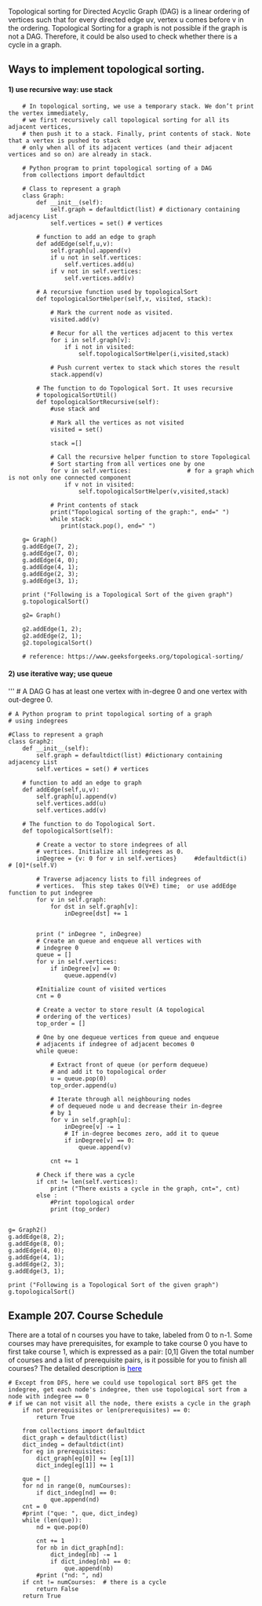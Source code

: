 
Topological sorting  for Directed Acyclic Graph (DAG) is a linear ordering of vertices such that for
 every directed edge uv, vertex u comes before v in the ordering. Topological Sorting for a graph is 
 not possible if the graph is not a DAG. Therefore, it could be also used to check whether there is a cycle in a graph.


## Ways to implement topological sorting. 

 #### 1) use recursive way:  use stack


```
    # In topological sorting, we use a temporary stack. We don’t print the vertex immediately,
    # we first recursively call topological sorting for all its adjacent vertices,
    # then push it to a stack. Finally, print contents of stack. Note that a vertex is pushed to stack
    # only when all of its adjacent vertices (and their adjacent vertices and so on) are already in stack.

    # Python program to print topological sorting of a DAG
    from collections import defaultdict
    
    # Class to represent a graph
    class Graph:
        def __init__(self):
            self.graph = defaultdict(list) # dictionary containing adjacency List
            self.vertices = set() # vertices
    
        # function to add an edge to graph
        def addEdge(self,u,v):
            self.graph[u].append(v)
            if u not in self.vertices:
                self.vertices.add(u)
            if v not in self.vertices:
                self.vertices.add(v)
                
        # A recursive function used by topologicalSort
        def topologicalSortHelper(self,v, visited, stack):
    
            # Mark the current node as visited.
            visited.add(v)
    
            # Recur for all the vertices adjacent to this vertex
            for i in self.graph[v]:
                if i not in visited:
                    self.topologicalSortHelper(i,visited,stack)
    
            # Push current vertex to stack which stores the result
            stack.append(v)
    
        # The function to do Topological Sort. It uses recursive 
        # topologicalSortUtil()
        def topologicalSortRecursive(self):
            #use stack and 
        
            # Mark all the vertices as not visited
            visited = set()
        
            stack =[]
    
            # Call the recursive helper function to store Topological
            # Sort starting from all vertices one by one
            for v in self.vertices:                # for a graph which is not only one connected component
                if v not in visited:
                    self.topologicalSortHelper(v,visited,stack)
    
            # Print contents of stack
            print("Topological sorting of the graph:", end=" ")
            while stack:
               print(stack.pop(), end=" ")

    g= Graph()
    g.addEdge(7, 2);
    g.addEdge(7, 0);
    g.addEdge(4, 0);
    g.addEdge(4, 1);
    g.addEdge(2, 3);
    g.addEdge(3, 1);       

    print ("Following is a Topological Sort of the given graph")
    g.topologicalSort()

    g2= Graph()

    g2.addEdge(1, 2);
    g2.addEdge(2, 1);
    g2.topologicalSort()

    # reference: https://www.geeksforgeeks.org/topological-sorting/
```


 #### 2) use iterative way;  use queue

'''
    # A DAG G has at least one vertex with in-degree 0 and one vertex with out-degree 0.

    # A Python program to print topological sorting of a graph
    # using indegrees
    
    #Class to represent a graph
    class Graph2:
        def __init__(self):
            self.graph = defaultdict(list) #dictionary containing adjacency List
            self.vertices = set() # vertices
            
        # function to add an edge to graph
        def addEdge(self,u,v):
            self.graph[u].append(v)
            self.vertices.add(u)
            self.vertices.add(v)
                
        # The function to do Topological Sort. 
        def topologicalSort(self):
            
            # Create a vector to store indegrees of all
            # vertices. Initialize all indegrees as 0.
            inDegree = {v: 0 for v in self.vertices}     #defaultdict(i)      # [0]*(self.V)
            
            # Traverse adjacency lists to fill indegrees of
            # vertices.  This step takes O(V+E) time;  or use addEdge function to put indegree
            for v in self.graph:
                for dst in self.graph[v]:
                    inDegree[dst] += 1
                        
    
            print (" inDegree ", inDegree)
            # Create an queue and enqueue all vertices with
            # indegree 0
            queue = []
            for v in self.vertices:
                if inDegree[v] == 0:
                    queue.append(v)
                    
            #Initialize count of visited vertices
            cnt = 0
    
            # Create a vector to store result (A topological
            # ordering of the vertices)
            top_order = []
    
            # One by one dequeue vertices from queue and enqueue
            # adjacents if indegree of adjacent becomes 0
            while queue:
    
                # Extract front of queue (or perform dequeue)
                # and add it to topological order
                u = queue.pop(0)
                top_order.append(u)
                
                # Iterate through all neighbouring nodes
                # of dequeued node u and decrease their in-degree
                # by 1
                for v in self.graph[u]:
                    inDegree[v] -= 1
                    # If in-degree becomes zero, add it to queue
                    if inDegree[v] == 0:
                        queue.append(v)
    
                cnt += 1
                
            # Check if there was a cycle
            if cnt != len(self.vertices):
                print ("There exists a cycle in the graph, cnt=", cnt)
            else :
                #Print topological order
                print (top_order)
                
                  
    g= Graph2()
    g.addEdge(8, 2);
    g.addEdge(8, 0);
    g.addEdge(4, 0);
    g.addEdge(4, 1);
    g.addEdge(2, 3);
    g.addEdge(3, 1);
    
    print ("Following is a Topological Sort of the given graph")
    g.topologicalSort()



##  Example 207. Course Schedule

There are a total of n courses you have to take, labeled from 0 to n-1. Some courses may have prerequisites, for example to take course 0 you have to first take course 1, which is expressed as a pair: [0,1] Given the total number of courses and a list of prerequisite pairs, is it possible for you to finish all courses? The detailed description is [<span style="color:blue;"> here </span>](https://leetcode.com/problems/course-schedule/)



    # Except from DFS, here we could use topological sort BFS get the indegree, get each node's indegree, then use topological sort from a node with indegree == 0
    # if we can not visit all the node, there exists a cycle in the graph
        if not prerequisites or len(prerequisites) == 0:
            return True
        
        from collections import defaultdict
        dict_graph = defaultdict(list)
        dict_indeg = defaultdict(int)
        for eg in prerequisites:
            dict_graph[eg[0]] += [eg[1]]
            dict_indeg[eg[1]] += 1
            
        que = []
        for nd in range(0, numCourses):
            if dict_indeg[nd] == 0:
                que.append(nd)
        cnt = 0  
        #print ("que: ", que, dict_indeg)
        while (len(que)):
            nd = que.pop(0)
            
            cnt += 1
            for nb in dict_graph[nd]:
                dict_indeg[nb] -= 1
                if dict_indeg[nb] == 0:
                    que.append(nb)
            #print ("nd: ", nd)
        if cnt != numCourses:  # there is a cycle
            return False
        return True

```
